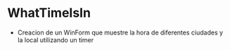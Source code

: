 # WhatTimeIsIn

- Creacion de un WinForm que muestre la hora de diferentes ciudades y la local utilizando un timer
